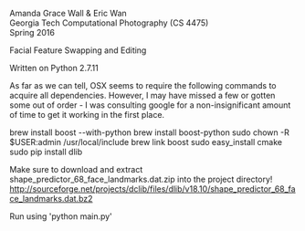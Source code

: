 Amanda Grace Wall & Eric Wan  
Georgia Tech Computational Photography (CS 4475)  
Spring 2016  

Facial Feature Swapping and Editing  

Written on Python 2.7.11


As far as we can tell, OSX seems to require the following commands to acquire all dependencies.
However, I may have missed a few or gotten some out of order - I was consulting google for a
non-insignificant amount of time to get it working in the first place.

brew install boost --with-python
brew install boost-python
sudo chown -R $USER:admin /usr/local/include
brew link boost
sudo easy_install cmake
sudo pip install dlib

Make sure to download and extract shape_predictor_68_face_landmarks.dat.zip into the project directory!
http://sourceforge.net/projects/dclib/files/dlib/v18.10/shape_predictor_68_face_landmarks.dat.bz2


Run using 'python main.py'
